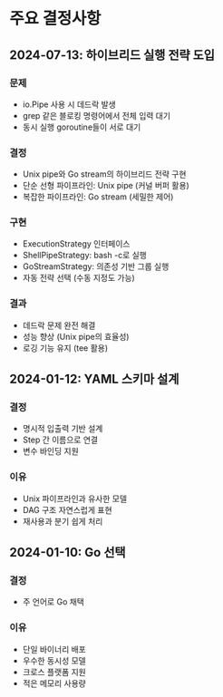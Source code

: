 # 주요 결정사항

## 2024-07-13: 하이브리드 실행 전략 도입

### 문제
- io.Pipe 사용 시 데드락 발생
- grep 같은 블로킹 명령어에서 전체 입력 대기
- 동시 실행 goroutine들이 서로 대기

### 결정
- Unix pipe와 Go stream의 하이브리드 전략 구현
- 단순 선형 파이프라인: Unix pipe (커널 버퍼 활용)
- 복잡한 파이프라인: Go stream (세밀한 제어)

### 구현
- ExecutionStrategy 인터페이스
- ShellPipeStrategy: bash -c로 실행
- GoStreamStrategy: 의존성 기반 그룹 실행
- 자동 전략 선택 (수동 지정도 가능)

### 결과
- 데드락 문제 완전 해결
- 성능 향상 (Unix pipe의 효율성)
- 로깅 기능 유지 (tee 활용)

## 2024-01-12: YAML 스키마 설계

### 결정
- 명시적 입출력 기반 설계
- Step 간 이름으로 연결
- 변수 바인딩 지원

### 이유
- Unix 파이프라인과 유사한 모델
- DAG 구조 자연스럽게 표현
- 재사용과 분기 쉽게 처리

## 2024-01-10: Go 선택

### 결정
- 주 언어로 Go 채택

### 이유
- 단일 바이너리 배포
- 우수한 동시성 모델
- 크로스 플랫폼 지원
- 적은 메모리 사용량